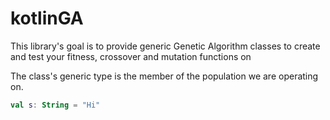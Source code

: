 # kotlinGA

This library's goal is to provide generic Genetic Algorithm classes to create and test your fitness, crossover and mutation functions on

The class's generic type is the member of the population we are operating on. 

```kotlin
val s: String = "Hi"
```
